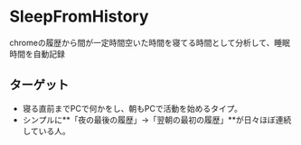 # SleepFromHistory
chromeの履歴から間が一定時間空いた時間を寝てる時間として分析して、睡眠時間を自動記録

## ターゲット
- 寝る直前までPCで何かをし、朝もPCで活動を始めるタイプ。
- シンプルに**「夜の最後の履歴」→「翌朝の最初の履歴」**が日々ほぼ連続している人。

